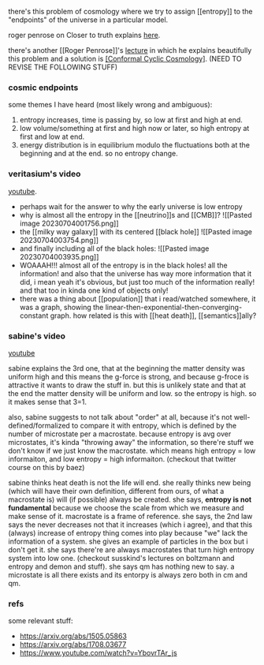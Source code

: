 there's this problem of cosmology where we try to assign [[entropy]] to the "endpoints" of the universe in a particular model.

roger penrose on Closer to truth explains [here](https://closertotruth.com/video/penro-016/?referrer=8411). 

there's another [[Roger Penrose]]'s [lecture](https://www.youtube.com/watch?v=B-EpHQ7yl9c) in which he explains beautifully this problem and a solution is [[Conformal Cyclic Cosmology]](?). (NEED TO REVISE THE FOLLOWING STUFF)

### cosmic endpoints
some themes I have heard (most likely wrong and ambiguous):
1. entropy increases, time is passing by, so low at first and high at end.
2. low volume/something at first and high now or later, so high entropy at first and low at end.
3. energy distribution is in equilibrium modulo the fluctuations both at the beginning and at the end. so no entropy change.

### veritasium's video
[youtube](https://www.youtube.com/watch?v=DxL2HoqLbyA&t=78s). 
- perhaps wait for the answer to why the early universe is low entropy
- why is almost all the entropy in the [[neutrino]]s and [[CMB]]? ![[Pasted image 20230704001756.png]]
- the [[milky way galaxy]] with its centered [[black hole]] ![[Pasted image 20230704003754.png]]
- and finally including all of the black holes: ![[Pasted image 20230704003935.png]]
- WOAAAH!!! almost all of the entropy is in the black holes! all the information! and also that the universe has way more information that it did, i mean yeah it's obvious, but just too much of the information really! and that too in kinda one kind of objects only!
- there was a thing about [[population]] that i read/watched somewhere, it was a graph, showing the linear-then-exponential-then-converging-constant graph. how related is this with [[heat death]], [[semantics]]ally?

### sabine's video
[youtube](https://www.youtube.com/watch?v=89Mq6gmPo0s&t=1s)

sabine explains the 3rd one, that at the beginning the matter density was uniform high and this means the g-force is strong, and because g-froce is attractive it wants to draw the stuff in. but this is unlikely state and that at the end the matter density will be uniform and low. so the entropy is high. so it makes sense that 3=1.

also, sabine suggests to not talk about "order" at all, because it's not well-defined/formalized to compare it with entropy, which is defined by the number of microstate per a macrostate. because entropy is avg over microstates, it's kinda "throwing away" the information, so there're stuff we don't know if we just know the macrostate. which means high entropy = low informaiton, and low entropy = high informaiton. (checkout that twitter course on this by baez)

sabine thinks heat death is not the life will end. she really thinks new being (which will have their own definition, different from ours, of what a macrostate is) will (if possible) always be created. she says, **entropy is not fundamental** because we choose the scale from which we measure and make sense of it. macrostate is a frame of reference. she says, the 2nd law says the never decreases not that it increases (which i agree), and that this (always) increase of entropy thing comes into play because "we" lack the information of a system. she gives an example of particles in the box but i don't get it. she says there're are always macrostates that turn high entropy system into low one. (checkout susskind's lectures on boltzmann and entropy and demon and stuff). she says qm has nothing new to say. a microstate is all there exists and its entorpy is always zero both in cm and qm.

### refs
some relevant stuff:
- https://arxiv.org/abs/1505.05863
- https://arxiv.org/abs/1708.03677
- https://www.youtube.com/watch?v=YbovrTAr_js

